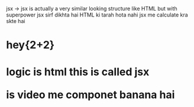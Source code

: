 jsx -> jsx is actually a very similar looking structure like HTML but with superpower
jsx sirf dikhta hai HTML ki tarah hota nahi
jsx me calculate kra skte hai
<h1>hey{2+2}<h1> logic is html this is called jsx


is video me componet banana hai